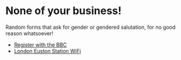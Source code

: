 # None of your business!

Random forms that ask for gender or gendered salutation, for no good reason whatsoever!

- [Register with the BBC](images/bbc.png)
- [London Euston Station WiFi](images/london-euston.png)

